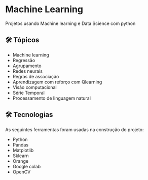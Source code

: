 # Machine Learning
 Projetos usando Machine learning e Data Science com python
 
## 🛠 Tópicos
- Machine learning
- Regressão
- Agrupamento
- Redes neurais
- Regras de associação
- Aprendizagem com reforço com Qlearning
- Visão computacional
- Série Temporal
- Processamento de linguagem natural
 

## 🛠 Tecnologias

As seguintes ferramentas foram usadas na construção do projeto:

- Python
- Pandas
- Matplotlib
- Sklearn
- Orange
- Google colab
- OpenCV
